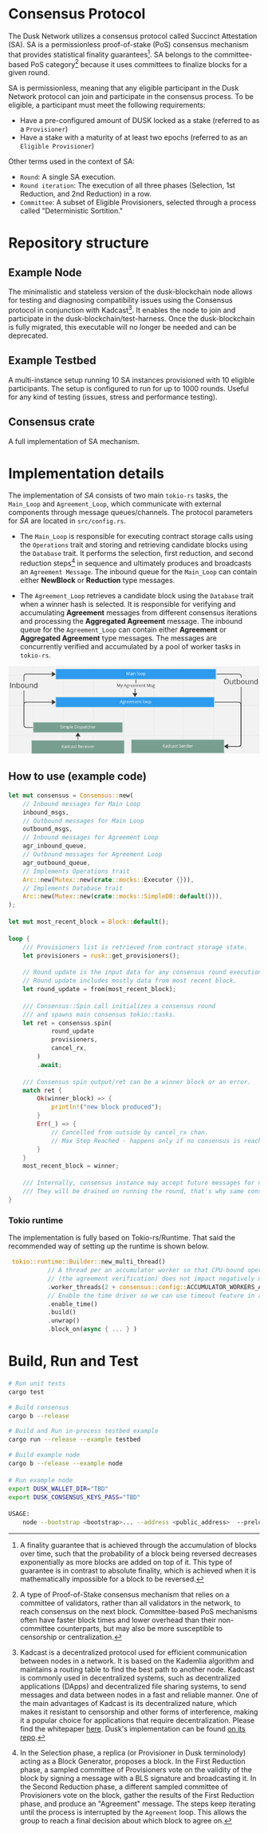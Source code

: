 # Consensus Protocol

The Dusk Network utilizes a consensus protocol called Succinct Attestation (SA). SA is a permissionless proof-of-stake (PoS) consensus mechanism that provides statistical finality guarantees[^1]. SA belongs to the committee-based PoS category[^2] because it uses committees to finalize blocks for a given round.

SA is permissionless, meaning that any eligible participant in the Dusk Network protocol can join and participate in the consensus process. To be eligible, a participant must meet the following requirements:

 - Have a pre-configured amount of DUSK locked as a stake (referred to as a `Provisioner`)
 - Have a stake with a maturity of at least two epochs (referred to as an `Eligible Provisioner`)

Other terms used in the context of SA:

 - `Round`: A single SA execution.
 - `Round iteration`: The execution of all three phases (Selection, 1st Reduction, and 2nd Reduction) in a row.
 - `Committee`: A subset of Eligible Provisioners, selected through a process called "Deterministic Sortition."

# Repository structure

## Example Node
The minimalistic and stateless version of the dusk-blockchain node allows for testing and diagnosing compatibility issues using the Consensus protocol in conjunction with Kadcast[^3]. It enables the node to join and participate in the dusk-blockchain/test-harness. Once the dusk-blockchain is fully migrated, this executable will no longer be needed and can be deprecated.

## Example Testbed
A multi-instance setup running 10 SA instances provisioned with 10 eligible participants. The setup is configured to run for up to 1000 rounds. Useful for any kind of testing (issues, stress and performance testing).

## Consensus crate
A full implementation of SA mechanism.

# Implementation details
The implementation of *SA* consists of two main `tokio-rs` tasks, the `Main_Loop` and `Agreement_Loop`, which communicate with external components through message queues/channels. The protocol parameters for *SA* are located in `src/config.rs`.

- The `Main_Loop` is responsible for executing contract storage calls using the `Operations` trait and storing and retrieving candidate blocks using the `Database` trait. It performs the selection, first reduction, and second reduction steps[^4] in sequence and ultimately produces and broadcasts an `Agreement Message`. The inbound queue for the `Main_Loop` can contain either **NewBlock** or **Reduction** type messages.

- The `Agreement_Loop` retrieves a candidate block using the `Database` trait when a winner hash is selected. It is responsible for verifying and accumulating **Agreement** messages from different consensus iterations and processing the **Aggregated Agreement** message. The inbound queue for the `Agreement_Loop` can contain either **Agreement** or **Aggregated Agreement** type messages. The messages are concurrently verified and accumulated by a pool of worker tasks in `tokio-rs`.

 ![Screenshot](node.png)

## How to use (example code)
```rust
let mut consensus = Consensus::new(
	// Inbound messages for Main Loop
	inbound_msgs,
	// Outbound messages for Main Loop
	outbound_msgs,
	// Inbound messages for Agreement Loop
	agr_inbound_queue,
	// Outbound messages for Agreement Loop
	agr_outbound_queue,
	// Implements Operations trait
	Arc::new(Mutex::new(crate::mocks::Executor {})),
	// Implements Database trait
	Arc::new(Mutex::new(crate::mocks::SimpleDB::default())),
);

let mut most_recent_block = Block::default();

loop {
	/// Provisioners list is retrieved from contract storage state.
	let provisioners = rusk::get_provisioners();

	// Round update is the input data for any consensus round execution.
	// Round update includes mostly data from most recent block. 
	let round_update = from(most_recent_block);

	/// Consensus::Spin call initializes a consensus round
	/// and spawns main consensus tokio::tasks.
	let ret = consensus.spin(
			round_update
			provisioners,
			cancel_rx,
		)
		.await;

	/// Consensus spin output/ret can be a winner block or an error. 
	match ret {
		Ok(winner_block) => { 
			println!("new block produced");
		}
		Err(_) => {
			// Cancelled from outside by cancel_rx chan.
			// Max Step Reached - happens only if no consensus is reached for up to 213 steps/71 iterations.
		}
	}
	most_recent_block = winner;

	/// Internally, consensus instance may accept future messages for next round. 
	/// They will be drained on running the round, that's why same consensus instance is used for all round executions.
}
```
 
 ### Tokio runtime

The implementation is fully based on Tokio-rs/Runtime. That said the recommended way of setting up the runtime is shown below.

 ```rust
  tokio::runtime::Builder::new_multi_thread()
			// A thread per an accumulator worker so that CPU-bound operations 
			// (the agreement verification) does not impact negatively main tokio tasks. 
            .worker_threads(2 + consensus::config::ACCUMULATOR_WORKERS_AMOUNT)
			// Enable the time driver so we can use timeout feature in all steps execution.
            .enable_time()
            .build()
            .unwrap()
            .block_on(async { ... } )
 ```

# Build, Run and Test
```bash
# Run unit tests
cargo test
```

```bash
# Build consensus
cargo b --release
```

```bash
# Build and Run in-process testbed example
cargo run --release --example testbed
```

```bash
# Build example node
cargo b --release --example node

# Run example node
export DUSK_WALLET_DIR="TBD"
export DUSK_CONSENSUS_KEYS_PASS="TBD"

USAGE:
    node --bootstrap <bootstrap>... --address <public_address>  --preloaded-num <preloaded-num> --provisioner-unique-id <prov-id>  --log-level <LOG>

```

[^1]: A finality guarantee that is achieved through the accumulation of blocks over time, such that the probability of a block being reversed decreases exponentially as more blocks are added on top of it. This type of guarantee is in contrast to absolute finality, which is achieved when it is mathematically impossible for a block to be reversed.
[^2]: A type of Proof-of-Stake consensus mechanism that relies on a committee of validators, rather than all validators in the network, to reach consensus on the next block. Committee-based PoS mechanisms often have faster block times and lower overhead than their non-committee counterparts, but may also be more susceptible to censorship or centralization.
[^3]: Kadcast is a decentralized protocol used for efficient communication between nodes in a network. It is based on the Kademlia algorithm and maintains a routing table to find the best path to another node. Kadcast is commonly used in decentralized systems, such as decentralized applications (DApps) and decentralized file sharing systems, to send messages and data between nodes in a fast and reliable manner. One of the main advantages of Kadcast is its decentralized nature, which makes it resistant to censorship and other forms of interference, making it a popular choice for applications that require decentralization. Please find the whitepaper [here](https://eprint.iacr.org/2021/996). Dusk's implementation can be found [on its repo](https://github.com/dusk-network/kadcast).
[^4]: In the Selection phase, a replica (or Provisioner in Dusk terminolody) acting as a Block Generator, proposes a block. In the First Reduction phase, a sampled committee of Provisioners vote on the validity of the block by signing a message with a BLS signature and broadcasting it. In the Second Reduction phase, a different sampled committee of Provisioners vote on the block, gather the results of the First Reduction phase, and produce an "Agreement" message. The steps keep iterating until the process is interrupted by the `Agreement` loop. This allows the group to reach a final decision about which block to agree on.
